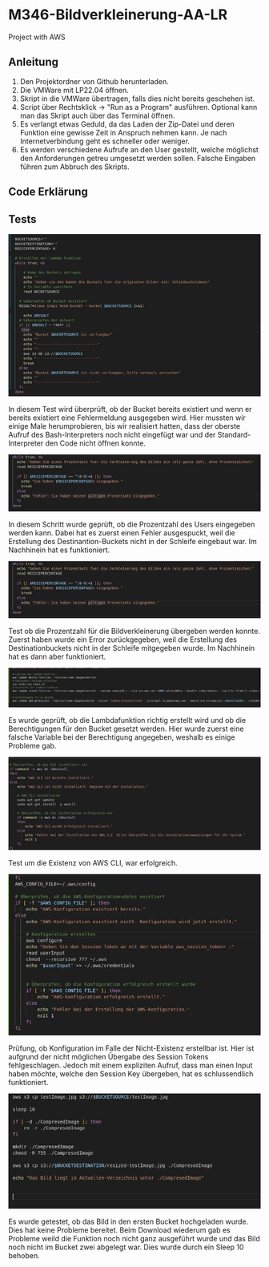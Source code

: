 # M346-Bildverkleinerung-AA-LR
Project with AWS
## Anleitung
1. Den Projektordner von Github herunterladen.
2. Die VMWare mit LP22.04 öffnen.
3. Skript in die VMWare übertragen, falls dies nicht bereits geschehen ist.
4. Script über Rechtsklick -> "Run as a Program" ausführen. Optional kann man das Skript auch über das Terminal öffnen.
5. Es verlangt etwas Geduld, da das Laden der Zip-Datei und deren Funktion eine gewisse Zeit in Anspruch nehmen kann. Je nach Internetverbindung geht es schneller oder weniger.
6. Es werden verschiedene Aufrufe an den User gestellt, welche möglichst den Anforderungen getreu umgesetzt werden sollen. Falsche Eingaben führen zum Abbruch des Skripts.
   
## Code Erklärung
## Tests
![21.12.2023 Aaron Alvarado](Test1.jpg "Test 1")


In diesem Test wird überprüft, ob der Bucket bereits existiert und wenn er bereits existiert eine Fehlermeldung ausgegeben wird. Hier mussten wir einige Male herumprobieren, bis wir realisiert hatten, dass der oberste Aufruf des Bash-Interpreters noch nicht eingefügt war und der Standard-Interpreter den Code nicht öffnen konnte.

![21.12.2023 Aaron Alvarado](Test2.jpg "Test 2")

In diesem Schritt wurde geprüft, ob die Prozentzahl des Users eingegeben werden kann. Dabei hat es zuerst einen Fehler ausgespuckt, weil die Erstellung des Destinantion-Buckets nicht in der Schleife eingebaut war. Im Nachhinein hat es funktioniert. 

![21.12.2023 Aaron Alvarado](Test3.jpg "Test 3")

Test ob die Prozentzahl für die Bildverkleinerung übergeben werden konnte. Zuerst haben wurde ein Error zurückgegeben, weil die Erstellung des Destinationbuckets nicht in der Schleife mitgegeben wurde. Im Nachhinein hat es dann aber funktioniert.

![21.12.2023 Aaron Alvarado](Test4.jpg "Test 4")

Es wurde geprüft, ob die Lambdafunktion richtig erstellt wird und ob die Berechtigungen für den Bucket gesetzt werden. Hier wurde zuerst eine falsche Variable bei der Berechtigung angegeben, weshalb es einige Probleme gab.

![21.12.2023 Aaron Alvarado](Test5.jpg "Test 5")

Test um die Existenz von AWS CLI, war erfolgreich.

![21.12.2023 Aaron Alvarado](Test6.jpg "Test 6")

Prüfung, ob Konfiguration im Falle der Nicht-Existenz erstellbar ist. Hier ist aufgrund der nicht möglichen Übergabe des Session Tokens fehlgeschlagen. Jedoch mit einem expliziten Aufruf, dass man einen Input haben möchte, welche den Session Key übergeben, hat es schlussendlich funktioniert.

![21.12.2023 Aaron Alvarado](Test7.jpg "Test 7")

Es wurde getestet, ob das Bild in den ersten Bucket hochgeladen wurde. Dies hat keine Probleme bereitet. Beim Download wiederum gab es Probleme weild die Funktion noch nicht ganz ausgeführt wurde und das Bild noch nicht im Bucket zwei abgelegt war. Dies wurde durch ein Sleep 10 behoben.


